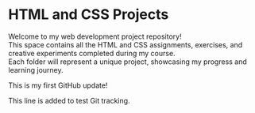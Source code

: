 # HTML and CSS Projects

Welcome to my web development project repository!  
This space contains all the HTML and CSS assignments, exercises, and creative experiments completed during my course.  
Each folder will represent a unique project, showcasing my progress and learning journey.



This is my first GitHub update!

This line is added to test Git tracking.



